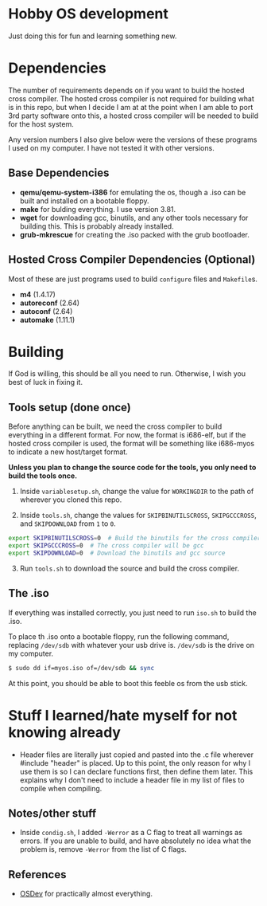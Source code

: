# Hobby OS development
Just doing this for fun and learning something new.

# Dependencies
The number of requirements depends on if you want to build the hosted cross compiler. The hosted cross compiler is not required for building what is in this repo, but when I decide I am at at the point when I am able to port 3rd party software onto this, a hosted cross compiler will be needed to build for the host system.

Any version numbers I also give below were the versions of these programs I used on my computer. I have not tested it with other versions.

## Base Dependencies
- **qemu/qemu-system-i386** for emulating the os, though a .iso can be built and installed on a bootable floppy.
- **make** for bulding everything. I use version 3.81.
- **wget** for downloading gcc, binutils, and any other tools necessary for building this. This is probably already installed.
- **grub-mkrescue** for creating the .iso packed with the grub bootloader.

## Hosted Cross Compiler Dependencies (Optional)
Most of these are just programs used to build `configure` files and `Makefile`s.
- **m4** (1.4.17)
- **autoreconf** (2.64)
- **autoconf** (2.64)
- **automake** (1.11.1)


# Building
If God is willing, this should be all you need to run. Otherwise, I wish you best of luck in fixing it.

## Tools setup (done once)
Before anything can be built, we need the cross compiler to build everything in a different format. For now, the format is i686-elf, but if the hosted cross compiler is used, the format will be something like i686-myos to indicate a new host/target format.

**Unless you plan to change the source code for the tools, you only need to build the tools once.**

1) Inside `variablesetup.sh`, change the value for `WORKINGDIR` to the path of wherever you cloned this repo.

2) Inside `tools.sh`, change the values for `SKIPBINUTILSCROSS`, `SKIPGCCCROSS`, and `SKIPDOWNLOAD` from `1` to `0`.
```sh
export SKIPBINUTILSCROSS=0  # Build the binutils for the cross compiler
export SKIPGCCCROSS=0  # The cross compiler will be gcc
export SKIPDOWNLOAD=0  # Download the binutils and gcc source
```

3) Run `tools.sh` to download the source and build the cross compiler.


## The .iso
If everything was installed correctly, you just need to run `iso.sh` to build the .iso.

To place th .iso onto a bootable floppy, run the following command, replacing `/dev/sdb` with whatever your usb drive is. `/dev/sdb` is the drive on my computer.

```sh
$ sudo dd if=myos.iso of=/dev/sdb && sync
```

At this point, you should be able to boot this feeble os from the usb stick.


# Stuff I learned/hate myself for not knowing already
- Header files are literally just copied and pasted into the .c file wherever #include "header" is placed. Up to this point, the only reason for why I use them is so I can declare functions first, then define them later. This explains why I don't need to include a header file in my list of files to compile when compiling.


## Notes/other stuff
- Inside `condig.sh`, I added `-Werror` as a C flag to treat all warnings as errors. If you are unable to build, and have absolutely no idea what the problem is, remove `-Werror` from the list of C flags.


## References
- [OSDev](http://wiki.osdev.org/Main_Page) for practically almost everything.
